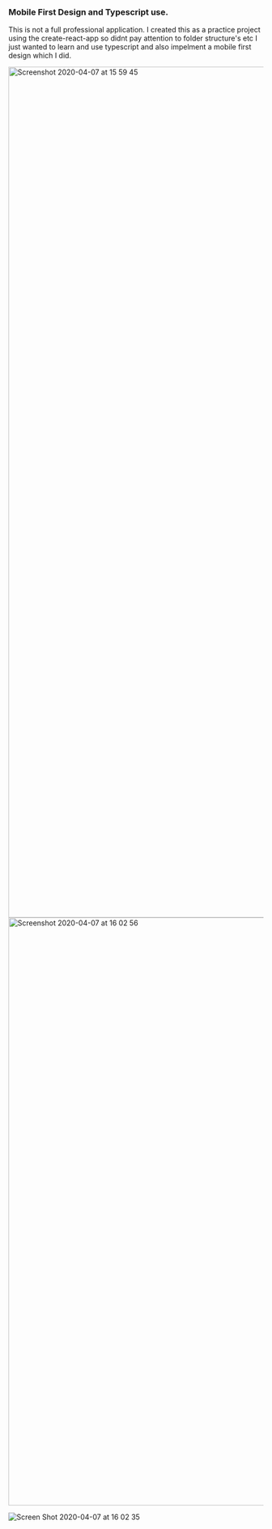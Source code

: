 ### Mobile First Design and Typescript use.
This is not a full professional application. I created this as a practice project using the create-react-app so didnt pay attention to folder structure's etc I just wanted to learn and use typescript and also impelment a mobile first design which I did.

<img width="1680" alt="Screenshot 2020-04-07 at 15 59 45" src="https://user-images.githubusercontent.com/7544317/78685352-8b6b4e80-78e9-11ea-92a8-8b72656bde05.png">

<img width="1161" alt="Screenshot 2020-04-07 at 16 02 56" src="https://user-images.githubusercontent.com/7544317/78685368-91612f80-78e9-11ea-80fb-06080412d14d.png">

![Screen Shot 2020-04-07 at 16 02 35](https://user-images.githubusercontent.com/7544317/78685316-80182300-78e9-11ea-9ef1-f40661d9c3fd.png)
